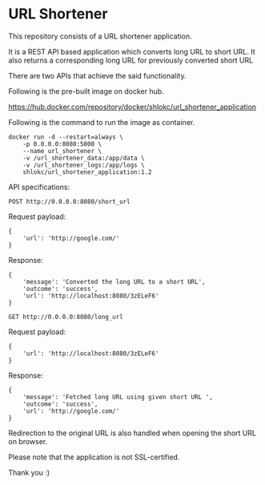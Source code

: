 # URL Shortener

This repository consists of a URL shortener application.

It is a REST API based application which converts long URL to short URL. It also returns a corresponding long URL for previously converted short URL

There are two APIs that achieve the said functionality.


Following is the pre-built image on docker hub.

https://hub.docker.com/repository/docker/shlokc/url_shortener_application

Following is the command to run the image as container.

``` {.sourceCode .bash}
docker run -d --restart=always \
	-p 0.0.0.0:8080:5000 \
	--name url_shortener \
	-v /url_shortener_data:/app/data \
	-v /url_shortener_logs:/app/logs \
	shlokc/url_shortener_application:1.2
```


API specifications:

``` {.sourceCode .bash}
POST http://0.0.0.0:8080/short_url
```

Request payload:

``` {.sourceCode .bash}
{
	'url': 'http://google.com/'
}
```

Response:

``` {.sourceCode .bash}
{
	'message': 'Converted the long URL to a short URL',
	'outcome': 'success',
	'url': 'http://localhost:8080/3zELeF6'
}
```

``` {.sourceCode .bash}
GET http://0.0.0.0:8080/long_url
```

Request payload:

``` {.sourceCode .bash}
{
	'url': 'http://localhost:8080/3zELeF6'
}
```

Response:

``` {.sourceCode .bash}
{
	'message': 'Fetched long URL using given short URL ',
	'outcome': 'success',
	'url': 'http://google.com/'
}
```

Redirection to the original URL is also handled when opening the short URL on browser.

Please note that the application is not SSL-certified.

Thank you :)
